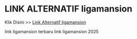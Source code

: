 # LINK ALTERNATIF ligamansion

Klik Disini >> <a href="https://linksto.pages.dev/">Link Alternatif ligamansion </a>

link ligamansion terbaru
link ligamansion 2025